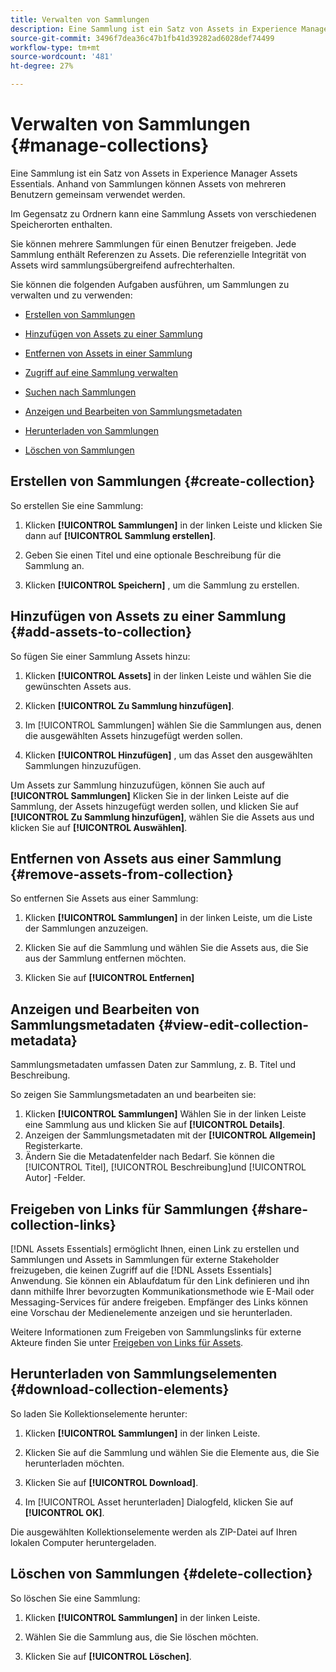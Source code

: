 ```yaml
---
title: Verwalten von Sammlungen
description: Eine Sammlung ist ein Satz von Assets in Experience Manager Assets Essentials. Anhand von Sammlungen können Assets von mehreren Benutzern gemeinsam verwendet werden.
source-git-commit: 3496f7dea36c47b1fb41d39282ad6028def74499
workflow-type: tm+mt
source-wordcount: '481'
ht-degree: 27%

---
```


# Verwalten von Sammlungen {#manage-collections}

Eine Sammlung ist ein Satz von Assets in Experience Manager Assets Essentials. Anhand von Sammlungen können Assets von mehreren Benutzern gemeinsam verwendet werden.

Im Gegensatz zu Ordnern kann eine Sammlung Assets von verschiedenen Speicherorten enthalten.

<!--
You can share collections with various users that are assigned different levels of privileges, including viewing, editing, and so on.
-->

Sie können mehrere Sammlungen für einen Benutzer freigeben. Jede Sammlung enthält Referenzen zu Assets. Die referenzielle Integrität von Assets wird sammlungsübergreifend aufrechterhalten.

Sie können die folgenden Aufgaben ausführen, um Sammlungen zu verwalten und zu verwenden:

* [Erstellen von Sammlungen](#create-collection)

* [Hinzufügen von Assets zu einer Sammlung](#add-assets-to-collection)

* [Entfernen von Assets in einer Sammlung](#remove-assets-from-collection)

* [Zugriff auf eine Sammlung verwalten](#manage-collection-access)

* [Suchen nach Sammlungen](#search-collections)

* [Anzeigen und Bearbeiten von Sammlungsmetadaten](#view-edit-collection-metadata)

* [Herunterladen von Sammlungen](#download-collection)

* [Löschen von Sammlungen](#delete-collection)

## Erstellen von Sammlungen {#create-collection}

So erstellen Sie eine Sammlung:

1. Klicken **[!UICONTROL Sammlungen]** in der linken Leiste und klicken Sie dann auf **[!UICONTROL Sammlung erstellen]**.

1. Geben Sie einen Titel und eine optionale Beschreibung für die Sammlung an.

1. Klicken **[!UICONTROL Speichern]** , um die Sammlung zu erstellen.

## Hinzufügen von Assets zu einer Sammlung {#add-assets-to-collection}

So fügen Sie einer Sammlung Assets hinzu:

1. Klicken **[!UICONTROL Assets]** in der linken Leiste und wählen Sie die gewünschten Assets aus.

1. Klicken **[!UICONTROL Zu Sammlung hinzufügen]**.

1. Im [!UICONTROL Sammlungen] wählen Sie die Sammlungen aus, denen die ausgewählten Assets hinzugefügt werden sollen.

1. Klicken **[!UICONTROL Hinzufügen]** , um das Asset den ausgewählten Sammlungen hinzuzufügen.

Um Assets zur Sammlung hinzuzufügen, können Sie auch auf **[!UICONTROL Sammlungen]** Klicken Sie in der linken Leiste auf die Sammlung, der Assets hinzugefügt werden sollen, und klicken Sie auf **[!UICONTROL Zu Sammlung hinzufügen]**, wählen Sie die Assets aus und klicken Sie auf **[!UICONTROL Auswählen]**.

## Entfernen von Assets aus einer Sammlung {#remove-assets-from-collection}

So entfernen Sie Assets aus einer Sammlung:

1. Klicken **[!UICONTROL Sammlungen]** in der linken Leiste, um die Liste der Sammlungen anzuzeigen.

1. Klicken Sie auf die Sammlung und wählen Sie die Assets aus, die Sie aus der Sammlung entfernen möchten.

1. Klicken Sie auf **[!UICONTROL Entfernen]**

<!--

## Manage access to a collection {#manage-collection-access}

The permission management for collections function in the same manner as folders in [!DNL Assets Essentials]. Administrators can manage the access levels for collections available in the repository. As an administrator, you can create user groups and assign permissions to those groups to manage access levels. You can also delegate the permission management privileges to user groups at the collection-level.

For more information, see [Manage permissions for folders and collections](manage-permissions.md).

## Search a collection {#search-collections}

Click **[!UICONTROL Collections]** in the left rail and use the Search box to specify a text as the criteria to search for a collection. [!DNL Assets Essentials] uses the specified text to search collection names, metadata including tags defined for a collection and returns appropriate results.

>[!NOTE]
>
>Assets Essentials performs search in collections available at the root level. It does not perform search in assets and folders available in collections.

-->

## Anzeigen und Bearbeiten von Sammlungsmetadaten {#view-edit-collection-metadata}

Sammlungsmetadaten umfassen Daten zur Sammlung, z. B. Titel und Beschreibung.

So zeigen Sie Sammlungsmetadaten an und bearbeiten sie:

1. Klicken **[!UICONTROL Sammlungen]** Wählen Sie in der linken Leiste eine Sammlung aus und klicken Sie auf **[!UICONTROL Details]**.
1. Anzeigen der Sammlungsmetadaten mit der **[!UICONTROL Allgemein]** Registerkarte.
1. Ändern Sie die Metadatenfelder nach Bedarf. Sie können die [!UICONTROL Titel], [!UICONTROL Beschreibung]und [!UICONTROL Autor] -Felder.

## Freigeben von Links für Sammlungen {#share-collection-links}

[!DNL Assets Essentials] ermöglicht Ihnen, einen Link zu erstellen und Sammlungen und Assets in Sammlungen für externe Stakeholder freizugeben, die keinen Zugriff auf die [!DNL Assets Essentials] Anwendung. Sie können ein Ablaufdatum für den Link definieren und ihn dann mithilfe Ihrer bevorzugten Kommunikationsmethode wie E-Mail oder Messaging-Services für andere freigeben. Empfänger des Links können eine Vorschau der Medienelemente anzeigen und sie herunterladen.

Weitere Informationen zum Freigeben von Sammlungslinks für externe Akteure finden Sie unter [Freigeben von Links für Assets](share-links-for-assets.md).

## Herunterladen von Sammlungselementen {#download-collection-elements}

So laden Sie Kollektionselemente herunter:

1. Klicken **[!UICONTROL Sammlungen]** in der linken Leiste.

1. Klicken Sie auf die Sammlung und wählen Sie die Elemente aus, die Sie herunterladen möchten.

1. Klicken Sie auf **[!UICONTROL Download]**.

1. Im [!UICONTROL Asset herunterladen] Dialogfeld, klicken Sie auf **[!UICONTROL OK]**.

Die ausgewählten Kollektionselemente werden als ZIP-Datei auf Ihren lokalen Computer heruntergeladen.

## Löschen von Sammlungen {#delete-collection}

So löschen Sie eine Sammlung:

1. Klicken **[!UICONTROL Sammlungen]** in der linken Leiste.

1. Wählen Sie die Sammlung aus, die Sie löschen möchten.

1. Klicken Sie auf **[!UICONTROL Löschen]**.
